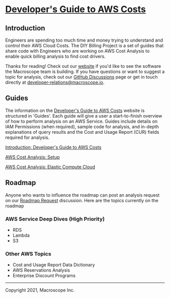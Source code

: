 # [Developer's Guide to AWS Costs](https://developer-cost-guide.projects.macroscope.io/)



## Introduction

Engineers are spending too much time and money trying to understand and control their AWS Cloud Costs. The DIY Billing Project is a set of guides that share code with Engineers who are working on AWS Cost Analysis to enable quick billing analysis to find cost drivers.

Thanks for reading! Check out our [website](https://www.macroscope.io/sign-up) if you'd like to see the software the Macroscope team is building. If you have questions or want to suggest a topic for analysis, check out our [GitHub Discussions](https://github.com/getmacroscope/developer-cost-guide/discussions) page or get in touch directly at [developer-relations@macroscope.io](mailto:developer-relations@macroscope.io).



## Guides

The information on the [Developer's Guide to AWS Costs](https://developer-cost-guide.projects.macroscope.io/) website is structured in 'Guides'. Each guide will give a user a start-to-finish overview of how to perform analysis on an AWS Service. Guides include details on IAM Permissions (when required), sample code for analysis, and in-depth explanations of query results and the Cost and Usage Report (CUR) fields required for analysis.


[Introduction: Developer's Guide to AWS Costs](https://developer-cost-guide.projects.macroscope.io/guides/guide-00-introduction/)

[AWS Cost Analysis: Setup](https://developer-cost-guide.projects.macroscope.io/guides/guide-01-costandusagereport/)

[AWS Cost Analysis: Elastic Compute Cloud](https://developer-cost-guide.projects.macroscope.io/guides/guide-02-ec2/)


## Roadmap
Anyone who wants to influence the roadmap can post an analysis request on our [Roadmap Request](https://github.com/getmacroscope/developer-cost-guide/discussions/2) discussion. Here are the topics currently on the roadmap
### AWS Service Deep Dives (High Priority)
- RDS
- Lambda
- S3
### Other AWS Topics
- Cost and Usage Report Data Dictionary
- AWS Reservations Analysis
- Enterprise Discount Programs



---

Copyright 2021, Macroscope Inc.
